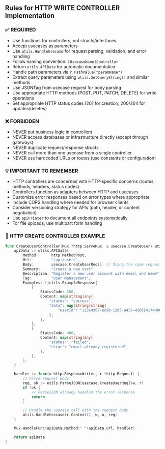 ## Rules for HTTP WRITE CONTROLLER Implementation

### ✅ REQUIRED
- Use functions for controllers, not structs/interfaces
- Accept usecases as parameters
- Use `utils.HandleUsecase` for request parsing, validation, and error handling
- Follow naming convention: `[UsecaseName]Controller`
- Return `utils.APIData` for automatic documentation
- Handle path parameters via `r.PathValue("paramName")`
- Extract query parameters using `utils.GetQueryString()` and similar methods
- Use JSONTag from usecase request for body parsing
- Use appropriate HTTP methods (POST, PUT, PATCH, DELETE) for write operations
- Set appropriate HTTP status codes (201 for creation, 200/204 for updates/deletes)

### ❌ FORBIDDEN
- NEVER put business logic in controllers
- NEVER access databases or infrastructure directly (except through gateways)
- NEVER duplicate request/response structs
- NEVER call more than one usecase from a single controller
- NEVER use hardcoded URLs or routes (use constants or configuration)

### 💡 IMPORTANT TO REMEMBER
- HTTP controllers are concerned with HTTP-specific concerns (routes, methods, headers, status codes)
- Controllers function as adapters between HTTP and usecases
- Customize error responses based on error types where appropriate
- Include CORS handling where needed for browser clients
- Consider versioning strategy for APIs (path, header, or content negotiation)
- Use `apiPrinter` to document all endpoints systematically
- For file uploads, use multipart form handling

### 📝 HTTP CREATE CONTROLLER EXAMPLE

```go
func CreateUserController(Mux *http.ServeMux, u usecase.CreateUser) utils.APIData {
    apiData := utils.APIData{
        Method:      http.MethodPost,
        Url:         "/api/users",
        Body:        usecase.CreateUserReq{}, // Using the same request struct as the usecase
        Summary:     "Create a new user",
        Description: "Register a new user account with email and name",
        Tag:         "User Management",
        Examples: []utils.ExampleResponse{
            {
                StatusCode: 200,
                Content: map[string]any{
                    "status": "success", 
                    "data": map[string]string{
                        "userId": "123e4567-e89b-12d3-a456-426614174000",
                    },
                },
            },
            {
                StatusCode: 400,
                Content: map[string]any{
                    "status": "failed", 
                    "error": "email already registered",
                },
            },
        },
    }

    handler := func(w http.ResponseWriter, r *http.Request) {
        // Parse request body
        req, ok := utils.ParseJSON[usecase.CreateUserReq](w, r)
        if !ok {
            // ParseJSON already handled the error response
            return
        }

        // Handle the usecase call with the request body
        utils.HandleUsecase(r.Context(), w, u, req)
    }

    Mux.HandleFunc(apiData.Method+" "+apiData.Url, handler)

    return apiData
}
```